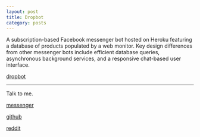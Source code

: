 ```yaml
---
layout: post
title: Dropbot
category: posts
---
```


A subscription-based Facebook messenger bot hosted on Heroku featuring a database of products populated by a web monitor. Key design differences from other messenger bots include efficient database queries, asynchronous background services, and a responsive chat-based user interface.

[dropbot][dropbot]

---

Talk to me.

[messenger][facebook]

[github][dqd]

[reddit][reddit]

[facebook]: https://www.m.me/dqdang1
[dqd]: http://dqdang.github.io
[reddit]: https://www.reddit.com/user/outsidefarmland/
[dropbot]: https://github.com/tmbernardo/dropbot
